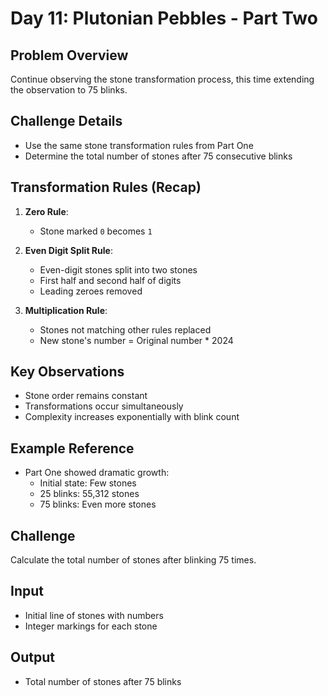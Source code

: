 # Day 11: Plutonian Pebbles - Part Two

## Problem Overview
Continue observing the stone transformation process, this time extending the observation to 75 blinks.

## Challenge Details
- Use the same stone transformation rules from Part One
- Determine the total number of stones after 75 consecutive blinks

## Transformation Rules (Recap)
1. **Zero Rule**: 
   - Stone marked `0` becomes `1`

2. **Even Digit Split Rule**:
   - Even-digit stones split into two stones
   - First half and second half of digits
   - Leading zeroes removed

3. **Multiplication Rule**:
   - Stones not matching other rules replaced
   - New stone's number = Original number * 2024

## Key Observations
- Stone order remains constant
- Transformations occur simultaneously
- Complexity increases exponentially with blink count

## Example Reference
- Part One showed dramatic growth:
  - Initial state: Few stones
  - 25 blinks: 55,312 stones
  - 75 blinks: Even more stones

## Challenge
Calculate the total number of stones after blinking 75 times.

## Input
- Initial line of stones with numbers
- Integer markings for each stone

## Output
- Total number of stones after 75 blinks
